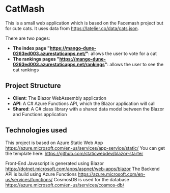 # CatMash

This is a small web application which is based on the Facemash project but for cute cats. It uses data from https://latelier.co/data/cats.json.

There are two pages:
* **The index page "https://mango-dune-0263ed003.azurestaticapps.net/"**: allows the user to vote for a cat
* **The rankings pages "https://mango-dune-0263ed003.azurestaticapps.net/rankings"**: allows the user to see the cat rankings

## Project Structure

* **Client**: The Blazor WebAssembly application
* **API**: A C# Azure Functions API, which the Blazor application will call
* **Shared**: A C# class library with a shared data model between the Blazor and Functions application

## Technologies used

This project is based on Azure Static Web App https://azure.microsoft.com/en-us/services/app-service/static/
You can get the template here: https://github.com/staticwebdev/blazor-starter

Front-End Javascript is generated using Blazor https://dotnet.microsoft.com/apps/aspnet/web-apps/blazor
The Backend API is build using Azure Functions https://azure.microsoft.com/en-us/services/functions/
CosmosDB is used for the database https://azure.microsoft.com/en-us/services/cosmos-db/
